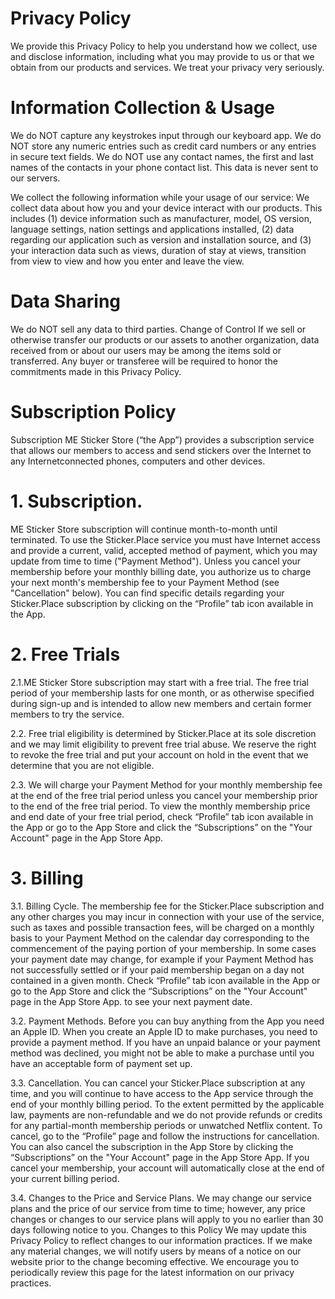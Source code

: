 # Privacy Policy

We provide this Privacy Policy to help you understand how we collect, use and disclose information, including what you may provide to us or that we obtain from our products and services. We treat your privacy very seriously.

# Information Collection & Usage

We do NOT capture any keystrokes input through our keyboard app. We do NOT store any numeric entries such as credit card numbers or any entries in secure text fields. We do NOT use any contact names, the first and last names of the contacts in your phone contact list. This data is never sent to our servers.

We collect the following information while your usage of our service: We collect data about how you and your device interact with our products. This includes (1) device information such as manufacturer, model, OS version, language settings, nation settings and applications installed, (2) data regarding our application such as version and installation source, and (3) your interaction data such as views, duration of stay at views, transition from view to view and how you enter and leave the view.

# Data Sharing

We do NOT sell any data to third parties. Change of Control If we sell or otherwise transfer our products or our assets to another organization, data received from or about our users may be among the items sold or transferred. Any buyer or transferee will be required to honor the commitments made in this Privacy Policy.

# Subscription Policy

Subscription ME Sticker Store (“the App”) provides a subscription service that allows our members to access and send stickers over the Internet to any Internetconnected phones, computers and other devices.

# 1. Subscription.

ME Sticker Store subscription will continue month-to-month until terminated. To use the Sticker.Place service you must have Internet access and provide a current, valid, accepted method of payment, which you may update from time to time ("Payment Method"). Unless you cancel your membership before your monthly billing date, you authorize us to charge your next month's membership fee to your Payment Method (see "Cancellation" below). You can find specific details regarding your Sticker.Place subscription by clicking on the “Profile” tab icon available in the App.

# 2. Free Trials

2.1.ME Sticker Store subscription may start with a free trial. The free trial period of your membership lasts for one month, or as otherwise specified during sign-up and is intended to allow new members and certain former members to try the service.

2.2. Free trial eligibility is determined by Sticker.Place at its sole discretion and we may limit eligibility to prevent free trial abuse. We reserve the right to revoke the free trial and put your account on hold in the event that we determine that you are not eligible.

2.3. We will charge your Payment Method for your monthly membership fee at the end of the free trial period unless you cancel your membership prior to the end of the free trial period. To view the monthly membership price and end date of your free trial period, check “Profile” tab icon available in the App or go to the App Store and click the “Subscriptions” on the "Your Account" page in the App Store App.

# 3. Billing

3.1. Billing Cycle. The membership fee for the Sticker.Place subscription and any other charges you may incur in connection with your use of the service, such as taxes and possible transaction fees, will be charged on a monthly basis to your Payment Method on the calendar day corresponding to the commencement of the paying portion of your membership. In some cases your payment date may change, for example if your Payment Method has not successfully settled or if your paid membership began on a day not contained in a given month. Check “Profile” tab icon available in the App or go to the App Store and click the “Subscriptions” on the "Your Account" page in the App Store App. to see your next payment date.

3.2. Payment Methods. Before you can buy anything from the App you need an Apple ID. When you create an Apple ID to make purchases, you need to provide a payment method. If you have an unpaid balance or your payment method was declined, you might not be able to make a purchase until you have an acceptable form of payment set up.

3.3. Cancellation. You can cancel your Sticker.Place subscription at any time, and you will continue to have access to the App service through the end of your monthly billing period. To the extent permitted by the applicable law, payments are non-refundable and we do not provide refunds or credits for any partial-month membership periods or unwatched Netflix content. To cancel, go to the “Profile” page and follow the instructions for cancellation. You can also cancel the subscription in the App Store by clicking the “Subscriptions” on the "Your Account" page in the App Store App. If you cancel your membership, your account will automatically close at the end of your current billing period.

3.4. Changes to the Price and Service Plans. We may change our service plans and the price of our service from time to time; however, any price changes or changes to our service plans will apply to you no earlier than 30 days following notice to you. Changes to this Policy We may update this Privacy Policy to reflect changes to our information practices. If we make any material changes, we will notify users by means of a notice on our website prior to the change becoming effective. We encourage you to periodically review this page for the latest information on our privacy practices.
